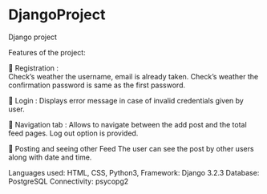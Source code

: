 # DjangoProject

Django project

Features of the project:

	Registration  :    
            Check’s weather the username, email is already taken.
            Check’s weather the confirmation password is same as the first password.
            
	Login  :
                Displays error message in case of invalid credentials given by user.

	 Navigation tab :
              Allows to navigate between the add post and the total feed pages.
	            Log out option is provided.
 
	Posting and seeing other Feed 
              The user can see the post by other users along with date and time.

Languages used: HTML, CSS, Python3, Framework: Django 3.2.3
 Database: PostgreSQL 
Connectivity: psycopg2

